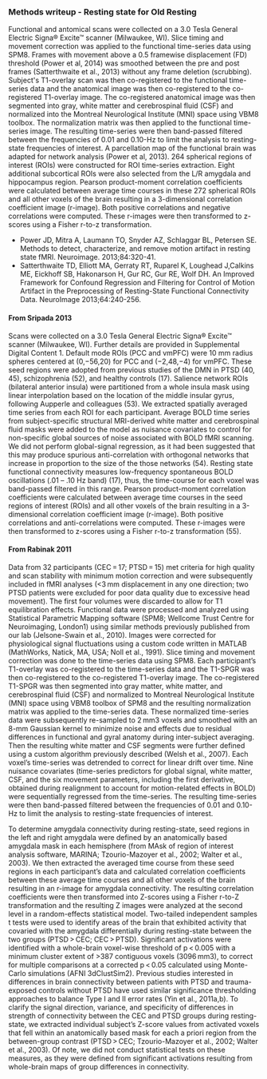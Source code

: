 ### Methods writeup - Resting state for Old Resting
Functional and antomical scans were collected on a 3.0 Tesla General Electric Signa® Excite™ scanner (Milwaukee, WI). Slice timing and movement correction was applied to the functional time-series data using SPM8. Frames with movement above a 0.5 framewise displacement (FD) threshold (Power et al, 2014) was smoothed between the pre and post frames (Satterthwaite et al., 2013) without any frame deletion (scrubbing). Subject's T1-overlay scan was then co-registered to the functional time-series data and the anatomical image was then co-registered to the co-registered T1-overlay image. The co-registered anatomical image was then segmented into gray, white matter and cerebrospinal fluid (CSF) and normalized into the Montreal Neurological Institute (MNI) space using VBM8 toolbox. The normalization matrix was then applied to the functional time-series image. The resulting time-series were then band-passed filtered between the frequencies of 0.01 and 0.10-Hz to limit the analysis to resting-state frequencies of interest. A parcellation map of the functional brain was adapted for network analysis (Power et al, 2013). 264 spherical regions of interest (ROIs) were constructed for ROI time-series extraction. Eight additional subcortical ROIs were also selected from the L/R amygdala and hippocampus region. Pearson product-moment correlation coefficients were calculated between average time courses in these 272 spherical ROIs and all other voxels of the brain resulting in a 3-dimensional correlation coefficient image (r-image). Both positive correlations and negative correlations were computed. These r-images were then transformed to z-scores using a Fisher r-to-z transformation.

- Power JD, Mitra A, Laumann TO, Snyder AZ, Schlaggar BL, Petersen SE. Methods to detect, characterize, and remove motion artifact in resting state fMRI. Neuroimage. 2013;84:320-41.
- Satterthwaite TD, Elliott MA, Gerraty RT, Ruparel K, Loughead J,Calkins ME, Eickhoff SB, Hakonarson H, Gur RC, Gur RE, Wolf DH. An Improved Framework for Confound Regression and Filtering for Control of Motion Artifact in the Preprocessing of Resting-State Functional Connectivity Data. NeuroImage 2013;64:240-256.

#### From Sripada 2013
Scans were collected on a 3.0 Tesla General Electric Signa® Excite™ scanner (Milwaukee, WI). Further details are provided in Supplemental Digital Content 1. Default mode ROIs (PCC and vmPFC) were 10 mm radius spheres centered at (0,−56,20) for PCC and (−2,48,−4) for vmPFC. These seed regions were adopted from previous studies of the DMN in PTSD (40, 45), schizophrenia (52), and healthy controls (17). Salience network ROIs (bilateral anterior insula) were partitioned from a whole insula mask using linear interpolation based on the location of the middle insular gyrus, following Aupperle and colleagues (53). We extracted spatially averaged time series from each ROI for each participant. Average BOLD time series from subject-specific structural MRI-derived white matter and cerebrospinal fluid masks were added to the model as nuisance covariates to control for non-specific global sources of noise associated with BOLD fMRI scanning. We did not perform global-signal regression, as it had been suggested that this may produce spurious anti-correlation with orthogonal networks that increase in proportion to the size of the those networks (54). Resting state functional connectivity measures low-frequency spontaneous BOLD oscillations (.01 – .10 Hz band) (17), thus, the time-course for each voxel was band-passed filtered in this range. Pearson product-moment correlation coefficients were calculated between average time courses in the seed regions of interest (ROIs) and all other voxels of the brain resulting in a 3-dimensional correlation coefficient image (r-image). Both positive correlations and anti-correlations were computed. These r-images were then transformed to z-scores using a Fisher r-to-z transformation (55).

#### From Rabinak 2011
Data from 32 participants (CEC = 17; PTSD = 15) met criteria for high quality and scan stability with minimum motion correction and were subsequently included in fMRI analyses (<3 mm displacement in any one direction; two PTSD patients were excluded for poor data quality due to excessive head movement). The first four volumes were discarded to allow for T1 equilibration effects. Functional data were processed and analyzed using Statistical Parametric Mapping software (SPM8; Wellcome Trust Centre for Neuroimaging, London1) using similar methods previously published from our lab (Jelsone-Swain et al., 2010). Images were corrected for physiological signal fluctuations using a custom code written in MATLAB (MathWorks, Natick, MA, USA; Noll et al., 1991). Slice timing and movement correction was done to the time-series data using SPM8. Each participant’s T1-overlay was co-registered to the time-series data and the T1-SPGR was then co-registered to the co-registered T1-overlay image. The co-registered T1-SPGR was then segmented into gray matter, white matter, and cerebrospinal fluid (CSF) and normalized to Montreal Neurological Institute (MNI) space using VBM8 toolbox of SPM8 and the resulting normalization matrix was applied to the time-series data. These normalized time-series data were subsequently re-sampled to 2 mm3 voxels and smoothed with an 8-mm Gaussian kernel to minimize noise and effects due to residual differences in functional and gyral anatomy during inter-subject averaging. Then the resulting white matter and CSF segments were further defined using a custom algorithm previously described (Welsh et al., 2007). Each voxel’s time-series was detrended to correct for linear drift over time. Nine nuisance covariates (time-series predictors for global signal, white matter, CSF, and the six movement parameters, including the first derivative, obtained during realignment to account for motion-related effects in BOLD) were sequentially regressed from the time-series. The resulting time-series were then band-passed filtered between the frequencies of 0.01 and 0.10-Hz to limit the analysis to resting-state frequencies of interest.

To determine amygdala connectivity during resting-state, seed regions in the left and right amygdala were defined by an anatomically based amygdala mask in each hemisphere (from MAsk of region of interest analysis software, MARINA; Tzourio-Mazoyer et al., 2002; Walter et al., 2003). We then extracted the averaged time course from these seed regions in each participant’s data and calculated correlation coefficients between these average time courses and all other voxels of the brain resulting in an r-image for amygdala connectivity. The resulting correlation coefficients were then transformed into Z-scores using a Fisher r-to-Z transformation and the resulting Z images were analyzed at the second level in a random-effects statistical model. Two-tailed independent samples t tests were used to identify areas of the brain that exhibited activity that covaried with the amygdala differentially during resting-state between the two groups (PTSD > CEC; CEC > PTSD). Significant activations were identified with a whole-brain voxel-wise threshold of p < 0.005 with a minimum cluster extent of >387 contiguous voxels (3096 mm3), to correct for multiple comparisons at a corrected p < 0.05 calculated using Monte-Carlo simulations (AFNI 3dClustSim2). Previous studies interested in differences in brain connectivity between patients with PTSD and trauma-exposed controls without PTSD have used similar significance thresholding approaches to balance Type I and II error rates (Yin et al., 2011a,b). To clarify the signal direction, variance, and specificity of differences in strength of connectivity between the CEC and PTSD groups during resting-state, we extracted individual subject’s Z-score values from activated voxels that fell within an anatomically based mask for each a priori region from the between-group contrast (PTSD > CEC; Tzourio-Mazoyer et al., 2002; Walter et al., 2003). Of note, we did not conduct statistical tests on these measures, as they were defined from significant activations resulting from whole-brain maps of group differences in connectivity.
